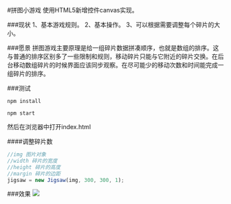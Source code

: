 #拼图小游戏
使用HTML5新增控件canvas实现。

###现状
1、基本游戏规则。
2、基本操作。
3、可以根据需要调整每个碎片的大小。

###愿景
拼图游戏主要原理是给一组碎片数据拼凑顺序，也就是数组的排序。这与普通的排序区别多了一些限制和规则，移动碎片只能与它附近的碎片交换。在后台移动数组碎片的时候界面应该同步观察。在尽可能少的移动次数和时间能完成一组碎片的排序。

###测试
```
npm install
```

```
npm start
```
然后在浏览器中打开index.html

####调整碎片数
```javascript
//img 图片对象
//width 碎片的宽度
//height 碎片的高度
//margin 碎片的边距
jigsaw = new Jigsaw(img, 300, 300, 1);
```
###效果
<img src="./image/picture.gif"/>